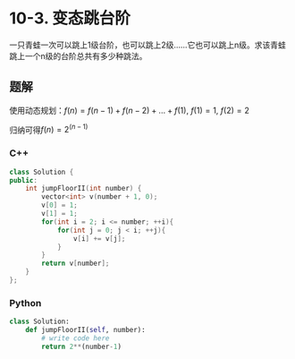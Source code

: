 # 10-3. 变态跳台阶

一只青蛙一次可以跳上1级台阶，也可以跳上2级……它也可以跳上n级。求该青蛙跳上一个n级的台阶总共有多少种跳法。

## 题解

使用动态规划：$f(n) = f(n-1) + f(n-2) + ... + f(1)$, $f(1) = 1$, $f(2) = 2$

归纳可得$f(n) = 2^(n-1)$

### C++

```cpp
class Solution {
public:
    int jumpFloorII(int number) {
        vector<int> v(number + 1, 0);
        v[0] = 1;
        v[1] = 1;
        for(int i = 2; i <= number; ++i){
            for(int j = 0; j < i; ++j){
                v[i] += v[j];
            }
        }
        return v[number];
    }
};
```

### Python

```python
class Solution:
    def jumpFloorII(self, number):
        # write code here
        return 2**(number-1)
```
